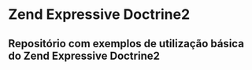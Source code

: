 # Zend Expressive Doctrine2
## Repositório com exemplos de utilização básica do Zend Expressive Doctrine2